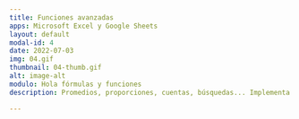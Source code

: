 ```yaml
---
title: Funciones avanzadas
apps: Microsoft Excel y Google Sheets
layout: default
modal-id: 4
date: 2022-07-03
img: 04.gif
thumbnail: 04-thumb.gif
alt: image-alt
modulo: Hola fórmulas y funciones
description: Promedios, proporciones, cuentas, búsquedas... Implementa operaciones más complejas de forma simple para facilitar tus procesos y reducir horas de trabajo.

---
```

